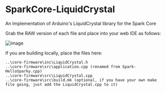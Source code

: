 SparkCore-LiquidCrystal
=======================

An Implementation of Arduino's LiquidCrystal library for the Spark Core

Grab the RAW version of each file and place into your web IDE as follows:

![image](http://i.imgur.com/ovx14kb.png)

If you are building locally, place the files here:

```
..\core-firmware\inc\LiquidCrystal.h
..\core-firmware\src\application.cpp (renamed from Spark-HelloSparky.cpp)
..\core-firmware\src\LiquidCrystal.cpp
..\core-firmware\src\build.mk (optional, if you have your own make file going, just add the LiquidCrystal.cpp to it)
```